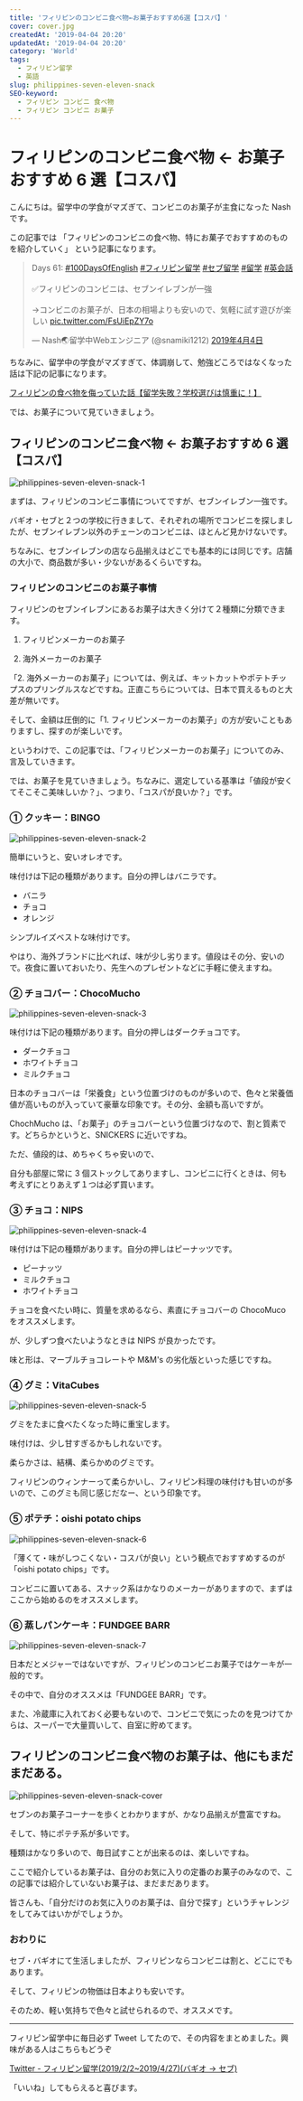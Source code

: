 ```yaml
---
title: 'フィリピンのコンビニ食べ物←お菓子おすすめ6選【コスパ】'
cover: cover.jpg
createdAt: '2019-04-04 20:20'
updatedAt: '2019-04-04 20:20'
category: 'World'
tags:
  - フィリピン留学
  - 英語
slug: philippines-seven-eleven-snack
SEO-keyword:
  - フィリピン コンビニ 食べ物
  - フィリピン コンビニ お菓子
---
```


# フィリピンのコンビニ食べ物 ← お菓子おすすめ 6 選【コスパ】

こんにちは。留学中の学食がマズぎて、コンビニのお菓子が主食になった Nash です。

この記事では
「フィリピンのコンビニの食べ物、特にお菓子でおすすめのものを紹介していく」
という記事になります。

<blockquote class="twitter-tweet" data-lang="ja"><p lang="ja" dir="ltr">Days 61: <a href="https://twitter.com/hashtag/100DaysOfEnglish?src=hash&amp;ref_src=twsrc%5Etfw">#100DaysOfEnglish</a> <a href="https://twitter.com/hashtag/%E3%83%95%E3%82%A3%E3%83%AA%E3%83%94%E3%83%B3%E7%95%99%E5%AD%A6?src=hash&amp;ref_src=twsrc%5Etfw">#フィリピン留学</a> <a href="https://twitter.com/hashtag/%E3%82%BB%E3%83%96%E7%95%99%E5%AD%A6?src=hash&amp;ref_src=twsrc%5Etfw">#セブ留学</a> <a href="https://twitter.com/hashtag/%E7%95%99%E5%AD%A6?src=hash&amp;ref_src=twsrc%5Etfw">#留学</a> <a href="https://twitter.com/hashtag/%E8%8B%B1%E4%BC%9A%E8%A9%B1?src=hash&amp;ref_src=twsrc%5Etfw">#英会話</a><br><br>✅フィリピンのコンビニは、セブンイレブンが一強<br><br>→コンビニのお菓子が、日本の相場よりも安いので、気軽に試す遊びが楽しい <a href="https://t.co/FsUiEpZY7o">pic.twitter.com/FsUiEpZY7o</a></p>&mdash; Nash🌏留学中Webエンジニア (@snamiki1212) <a href="https://twitter.com/snamiki1212/status/1113843115696115712?ref_src=twsrc%5Etfw">2019年4月4日</a></blockquote>
<script async src="https://platform.twitter.com/widgets.js" charset="utf-8"></script>

ちなみに、留学中の学食がマズすぎて、体調崩して、勉強どころではなくなった話は下記の記事になります。

[フィリピンの食べ物を侮っていた話【留学失敗？学校選びは慎重に！】](./philippines-baguio-pines-food)

では、お菓子について見ていきましょう。

## フィリピンのコンビニ食べ物 ← お菓子おすすめ 6 選【コスパ】

![philippines-seven-eleven-snack-1](./1.jpg)

まずは、フィリピンのコンビニ事情についてですが、セブンイレブン一強です。

バギオ・セブと２つの学校に行きまして、それぞれの場所でコンビニを探しましたが、セブンイレブン以外のチェーンのコンビニは、ほとんど見かけないです。

ちなみに、セブンイレブンの店なら品揃えはどこでも基本的には同じです。店舗の大小で、商品数が多い・少ないがあるくらいですね。

### フィリピンのコンビニのお菓子事情

フィリピンのセブンイレブンにあるお菓子は大きく分けて２種類に分類できます。

1. フィリピンメーカーのお菓子

2. 海外メーカーのお菓子

「2. 海外メーカーのお菓子」については、例えば、キットカットやポテトチップスのプリングルスなどですね。正直こちらについては、日本で買えるものと大差が無いです。

そして、金額は圧倒的に「1. フィリピンメーカーのお菓子」の方が安いこともありますし、探すのが楽しいです。

というわけで、この記事では、「フィリピンメーカーのお菓子」についてのみ、言及していきます。

では、お菓子を見ていきましょう。ちなみに、選定している基準は「値段が安くてそこそこ美味しいか？」、つまり、「コスパが良いか？」です。

### ① クッキー：BINGO

![philippines-seven-eleven-snack-2](./2.jpg)

簡単にいうと、安いオレオです。

味付けは下記の種類があります。自分の押しはバニラです。

- バニラ
- チョコ
- オレンジ

シンプルイズベストな味付けです。

やはり、海外ブランドに比べれば、味が少し劣ります。値段はその分、安いので。夜食に置いておいたり、先生へのプレゼントなどに手軽に使えますね。

### ② チョコバー：ChocoMucho

![philippines-seven-eleven-snack-3](./3.jpg)

味付けは下記の種類があります。自分の押しはダークチョコです。

- ダークチョコ
- ホワイトチョコ
- ミルクチョコ

日本のチョコバーは「栄養食」という位置づけのものが多いので、色々と栄養価値が高いものが入っていて豪華な印象です。その分、金額も高いですが。

ChochMucho は、「お菓子」のチョコバーという位置づけなので、割と質素です。どちらかというと、SNICKERS に近いですね。

ただ、値段的は、めちゃくちゃ安いので、

自分も部屋に常に 3 個ストックしてありますし、コンビニに行くときは、何も考えずにとりあえず１つは必ず買います。

### ③ チョコ：NIPS

![philippines-seven-eleven-snack-4](./4.jpg)

味付けは下記の種類があります。自分の押しはピーナッツです。

- ピーナッツ
- ミルクチョコ
- ホワイトチョコ

チョコを食べたい時に、質量を求めるなら、素直にチョコバーの ChocoMuco をオススメします。

が、少しずつ食べたいようなときは NIPS が良かったです。

味と形は、マーブルチョコレートや M&M's の劣化版といった感じですね。

### ④ グミ：VitaCubes

![philippines-seven-eleven-snack-5](./5.jpg)

グミをたまに食べたくなった時に重宝します。

味付けは、少し甘すぎるかもしれないです。

柔らかさは、結構、柔らかめのグミです。

フィリピンのウィンナーって柔らかいし、フィリピン料理の味付けも甘いのが多いので、このグミも同じ感じだなー、という印象です。

### ⑤ ポテチ：oishi potato chips

![philippines-seven-eleven-snack-6](./6.jpg)

「薄くて・味がしつこくない・コスパが良い」という観点でおすすめするのが「oishi potato chips」です。

コンビニに置いてある、スナック系はかなりのメーカーがありますので、まずはここから始めるのをオススメします。

### ⑥ 蒸しパンケーキ：FUNDGEE BARR

![philippines-seven-eleven-snack-7](./7.jpg)

日本だとメジャーではないですが、フィリピンのコンビニお菓子ではケーキが一般的です。

その中で、自分のオススメは「FUNDGEE BARR」です。

また、冷蔵庫に入れておく必要もないので、コンビニで気にったのを見つけてからは、スーパーで大量買いして、自室に貯めてます。

## フィリピンのコンビニ食べ物のお菓子は、他にもまだまだある。

![philippines-seven-eleven-snack-cover](./cover.jpg)

セブンのお菓子コーナーを歩くとわかりますが、かなり品揃えが豊富ですね。

そして、特にポテチ系が多いです。

種類はかなり多いので、毎日試すことが出来るのは、楽しいですね。

ここで紹介しているお菓子は、自分のお気に入りの定番のお菓子のみなので、この記事では紹介していないお菓子は、まだまだあります。

皆さんも、「自分だけのお気に入りのお菓子は、自分で探す」というチャレンジをしてみてはいかがでしょうか。

### おわりに

セブ・バギオにて生活しましたが、フィリピンならコンビニは割と、どこにでもあります。

そして、フィリピンの物価は日本よりも安いです。

そのため、軽い気持ちで色々と試せられるので、オススメです。

---

フィリピン留学中に毎日必ず Tweet してたので、その内容をまとめました。興味がある人はこちらもどうぞ

[Twitter - フィリピン留学(2019/2/2~2019/4/27)(バギオ → セブ)](https://twitter.com/i/moments/1108015112575541249)

「いいね」してもらえると喜びます。
